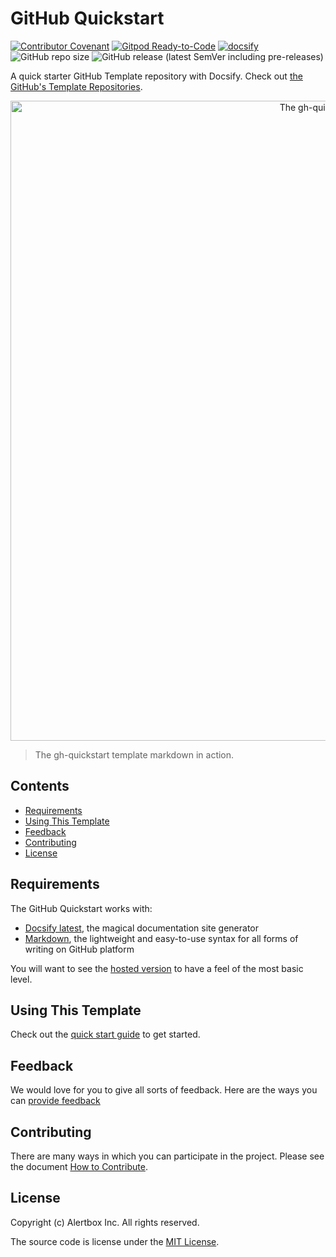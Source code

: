 # GitHub Quickstart

[![Contributor Covenant](https://img.shields.io/badge/Contributor%20Covenant-v1.4%20adopted-ff69b4.svg)](CODE_OF_CONDUCT.md)
[![Gitpod Ready-to-Code](https://img.shields.io/badge/Gitpod-Ready--to--Code-blue?logo=gitpod)](https://gitpod.io/#https://github.com/alertbox/gh-quickstart)
[![docsify](https://img.shields.io/badge/maintained%20with-docsify-cc00ff.svg)](https://docsify.js.org/)
![GitHub repo size](https://img.shields.io/github/repo-size/alertbox/gh-quickstart)
![GitHub release (latest SemVer including pre-releases)](https://img.shields.io/github/v/release/alertbox/gh-quickstart?include_prereleases)

A quick starter GitHub Template repository with Docsify. Check out [the GitHub's Template Repositories](https://help.github.com/en/github/creating-cloning-and-archiving-repositories/creating-a-repository-from-a-template).

<p align="center">
  <img alt="The gh-quickstart in action" src="https://user-images.githubusercontent.com/958227/84496654-f1e66180-acca-11ea-8aa9-8b78ac53b4b2.png" width="1024">
</p>

> The gh-quickstart template markdown in action.

## Contents

- [Requirements](#requirements)
- [Using This Template](#using-this-template)
- [Feedback](#feedback)
- [Contributing](#contributing)
- [License](#license)

## Requirements

The GitHub Quickstart works with:

- [Docsify latest](https://docsify.js.org/#/cdn?id=latest-version), the magical documentation site generator
- [Markdown](https://guides.github.com/features/mastering-markdown/), the lightweight and easy-to-use syntax for all forms of writing on GitHub platform

You will want to see the [hosted version](https://alertbox.github.io/gh-quickstart/) to have a feel of the most basic level.

## Using This Template

Check out the [quick start guide](https://alertbox.github.io/gh-quickstart/#/quick-start) to get started.

## Feedback

We would love for you to give all sorts of feedback. Here are the ways you can [provide feedback](http://alertbox.github.io/gh-quickstart/#/?id=feedback)

## Contributing

There are many ways in which you can participate in the project. Please see the document [How to Contribute](CONTRIBUTING.md).

## License

Copyright (c) Alertbox Inc. All rights reserved.

The source code is license under the [MIT License](LICENSE).
